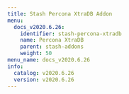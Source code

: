 ```yaml
---
title: Stash Percona XtraDB Addon
menu:
  docs_v2020.6.26:
    identifier: stash-percona-xtradb
    name: Percona XtraDB
    parent: stash-addons
    weight: 50
menu_name: docs_v2020.6.26
info:
  catalog: v2020.6.26
  version: v2020.6.26
---
```


